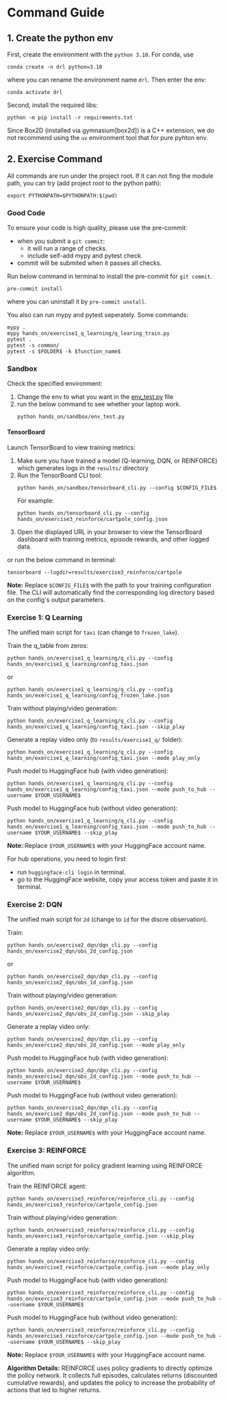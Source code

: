# Command Guide


## 1. Create the python env
First, create the environment with the `python 3.10`. For conda, use
```
conda create -n drl python=3.10
```
where you can rename the environment name `drl`. Then enter the env:
```
conda activate drl
```

Second, install the required libs:
```
python -m pip install -r requirements.txt
```
Since Box2D (installed via gymnasium[box2d]) is a C++ extension, we do not
recommend using the `uv` environment tool that for pure pyhton env.


## 2. Exercise Command
All commands are run under the project root. If it can not fing the module path,
you can try (add project root to the python path):
```
export PYTHONPATH=$PYTHONPATH:$(pwd)
```
### Good Code
To ensure your code is high quality, please use the pre-commit:
- when you submit a `git commit`:
    - it will run a range of checks.
    - include self-add mypy and pytest check.
- commit will be submited when it passes all checks.

Run below command in terminal to install the pre-commit for `git commit`.
```
pre-commit install
```
where you can uninstall it by `pre-commit unstall`.

You also can run mypy and pytest seperately. Some commands:
```
mypy .
mypy hands_on/exercise1_q_learning/q_learing_train.py
pytest .
pytest -s common/
pytest -s $FOLDER$ -k $function_name$
```

### Sandbox
Check the specified environment:
1. Change the env to what you want in the [env_test.py](./sandbox/env_test.py) file
2. run the below command to see whether your laptop work.
    ```
    python hands_on/sandbox/env_test.py
    ```

#### TensorBoard
Launch TensorBoard to view training metrics:
1. Make sure you have trained a model (Q-learning, DQN, or REINFORCE) which generates logs in the `results/` directory
2. Run the TensorBoard CLI tool:
    ```
    python hands_on/sandbox/tensorboard_cli.py --config $CONFIG_FILE$
    ```
    For example:
    ```
    python hands_on/tensorboard_cli.py --config hands_on/exercise3_reinforce/cartpole_config.json
    ```
3. Open the displayed URL in your browser to view the TensorBoard dashboard with training metrics, episode rewards, and other logged data.

or run the below command in terminal:
```
tensorboard --logdir=results/exercise3_reinforce/cartpole
```

**Note:** Replace `$CONFIG_FILE$` with the path to your training configuration file. The CLI will automatically find the corresponding log directory based on the config's output parameters.

### Exercise 1: Q Learning

The unified main script for `taxi` (can change to `frozen_lake`).

Train the q_table from zeros:
```
python hands_on/exercise1_q_learning/q_cli.py --config hands_on/exercise1_q_learning/config_taxi.json
```
or
```
python hands_on/exercise1_q_learning/q_cli.py --config hands_on/exercise1_q_learning/config_frozen_lake.json
```

Train without playing/video generation:
```
python hands_on/exercise1_q_learning/q_cli.py --config hands_on/exercise1_q_learning/config_taxi.json --skip_play
```

Generate a replay video only (to `results/exercise1_q/` folder):
```
python hands_on/exercise1_q_learning/q_cli.py --config hands_on/exercise1_q_learning/config_taxi.json --mode play_only
```

Push model to HuggingFace hub (with video generation):
```
python hands_on/exercise1_q_learning/q_cli.py --config hands_on/exercise1_q_learning/config_taxi.json --mode push_to_hub --username $YOUR_USERNAME$
```

Push model to HuggingFace hub (without video generation):
```
python hands_on/exercise1_q_learning/q_cli.py --config hands_on/exercise1_q_learning/config_taxi.json --mode push_to_hub --username $YOUR_USERNAME$ --skip_play
```

**Note:**:Replace `$YOUR_USERNAME$` with your HuggingFace account name.

For hub operations, you need to login first:
- run `huggingface-cli login` in terminal.
- go to the HuggingFace website, copy your access token and paste it in terminal.


### Exercise 2: DQN

The unified main script for `2d` (change to `1d` for the discre observation).

Train:
```
python hands_on/exercise2_dqn/dqn_cli.py --config hands_on/exercise2_dqn/obs_2d_config.json
```
or
```
python hands_on/exercise2_dqn/dqn_cli.py --config hands_on/exercise2_dqn/obs_1d_config.json
```

Train without playing/video generation:
```
python hands_on/exercise2_dqn/dqn_cli.py --config hands_on/exercise2_dqn/obs_2d_config.json --skip_play
```

Generate a replay video only:
```
python hands_on/exercise2_dqn/dqn_cli.py --config hands_on/exercise2_dqn/obs_2d_config.json --mode play_only
```

Push model to HuggingFace hub (with video generation):
```
python hands_on/exercise2_dqn/dqn_cli.py --config hands_on/exercise2_dqn/obs_2d_config.json --mode push_to_hub --username $YOUR_USERNAME$
```

Push model to HuggingFace hub (without video generation):
```
python hands_on/exercise2_dqn/dqn_cli.py --config hands_on/exercise2_dqn/obs_2d_config.json --mode push_to_hub --username $YOUR_USERNAME$ --skip_play
```

**Note:** Replace `$YOUR_USERNAME$` with your HuggingFace account name.


### Exercise 3: REINFORCE

The unified main script for policy gradient learning using REINFORCE algorithm.

Train the REINFORCE agent:
```
python hands_on/exercise3_reinforce/reinforce_cli.py --config hands_on/exercise3_reinforce/cartpole_config.json
```

Train without playing/video generation:
```
python hands_on/exercise3_reinforce/reinforce_cli.py --config hands_on/exercise3_reinforce/cartpole_config.json --skip_play
```

Generate a replay video only:
```
python hands_on/exercise3_reinforce/reinforce_cli.py --config hands_on/exercise3_reinforce/cartpole_config.json --mode play_only
```

Push model to HuggingFace hub (with video generation):
```
python hands_on/exercise3_reinforce/reinforce_cli.py --config hands_on/exercise3_reinforce/cartpole_config.json --mode push_to_hub --username $YOUR_USERNAME$
```

Push model to HuggingFace hub (without video generation):
```
python hands_on/exercise3_reinforce/reinforce_cli.py --config hands_on/exercise3_reinforce/cartpole_config.json --mode push_to_hub --username $YOUR_USERNAME$ --skip_play
```

**Note:** Replace `$YOUR_USERNAME$` with your HuggingFace account name.

**Algorithm Details:** REINFORCE uses policy gradients to directly optimize the policy network. It collects full episodes, calculates returns (discounted cumulative rewards), and updates the policy to increase the probability of actions that led to higher returns.
